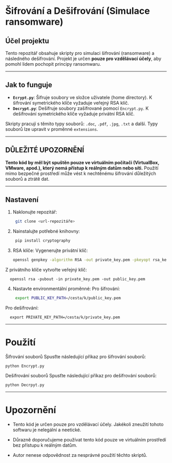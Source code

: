 # Šifrování a Dešifrování (Simulace ransomware)

## Účel projektu
Tento repozitář obsahuje skripty pro simulaci šifrování (ransomware) a následného dešifrování. Projekt je určen **pouze pro vzdělávací účely**, aby pomohl lidem pochopit principy ransomwaru.

---

## Jak to funguje
- **`Ecrypt.py`**: Šifruje soubory ve složce uživatele (home directory). K šifrování symetrického klíče vyžaduje veřejný RSA klíč.
- **`Decrypt.py`**: Dešifruje soubory zašifrované pomocí `Encrypt.py`. K dešifrování symetrického klíče vyžaduje privátní RSA klíč.

Skripty pracují s těmito typy souborů: `.doc`, `.pdf`, `.jpg`, `.txt` a další. Typy souborů lze upravit v proměnné `extensions`.

---

## DŮLEŽITÉ UPOZORNĚNÍ
**Tento kód by měl být spuštěn pouze ve virtuálním počítači (VirtualBox, VMware, apod.), který nemá přístup k reálným datům nebo síti.**
Použití mimo bezpečné prostředí může vést k nechtěnému šifrování důležitých souborů a ztrátě dat.

---

## Nastavení 
1. Naklonujte repozitář:
   ```bash
    git clone <url-repozitáře>

2. Nainstalujte potřebné knihovny:
   ```bash
    pip install cryptography

3. RSA klíče:
  Vygenerujte privátní klíč:
    ```bash
    openssl genpkey -algorithm RSA -out private_key.pem -pkeyopt rsa_keygen_bits:2048
  Z privátního klíče vytvořte veřejný klíč:
  
      openssl rsa -pubout -in private_key.pem -out public_key.pem

4. Nastavte environmentální proměnné:
  Pro šifrování:
   ```bash
    export PUBLIC_KEY_PATH=/cesta/k/public_key.pem
  Pro dešifrování:
  
      export PRIVATE_KEY_PATH=/cesta/k/private_key.pem
    
---

# Použití

Šifrování souborů
    Spusťte následující příkaz pro šifrování souborů:

    python Encrypt.py

Dešifrování souborů
Spusťte následující příkaz pro dešifrování souborů:

    python Decrpyt.py

---

# Upozornění
- Tento kód je určen pouze pro vzdělávací účely. Jakékoli zneužití tohoto softwaru je nelegální a neetické.
* Důrazně doporučujeme používat tento kód pouze ve virtuálním prostředí bez přístupu k reálným datům.
+ Autor nenese odpovědnost za nesprávné použití těchto skriptů.

